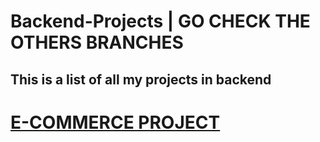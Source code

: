 ﻿# Backend-Projects | GO CHECK THE OTHERS BRANCHES

<h2>This is a list of all my projects in backend</h2>




<h1><u>E-COMMERCE PROJECT</u></h1>
